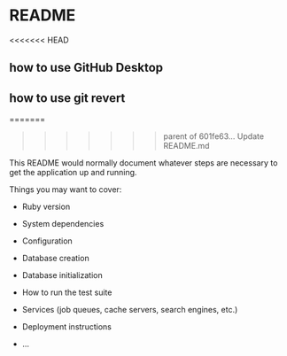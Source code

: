 # README
<<<<<<< HEAD
## how to use GitHub Desktop
## how to use git revert
=======
>>>>>>> parent of 601fe63... Update README.md

This README would normally document whatever steps are necessary to get the
application up and running.

Things you may want to cover:

* Ruby version

* System dependencies

* Configuration

* Database creation

* Database initialization

* How to run the test suite

* Services (job queues, cache servers, search engines, etc.)

* Deployment instructions

* ...
